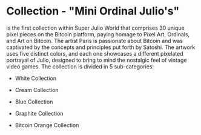 # Collection - "Mini Ordinal Julio's"

is the first collection within Super Julio World that comprises 30 unique pixel pieces on the Bitcoin platform, paying homage to Pixel Art, Ordinals, and Art on Bitcoin. The artist Paris is passionate about Bitcoin and was captivated by the concepts and principles put forth by Satoshi. The artwork uses five distinct colors, and each one showcases a different pixelated portrayal of Julio, designed to bring to mind the nostalgic feel of vintage video games. The collection is divided in 5 sub-categories:

- White Collection

- Cream Collection

- Blue Collection

- Graphite Collection

- Bitcoin Orange Collection
